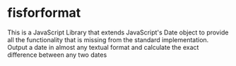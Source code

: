 # fisforformat
This is a JavaScript Library that extends JavaScript's Date object to provide all the functionality that is missing from the standard implementation. Output a date in almost any textual format and calculate the exact difference between any two dates
